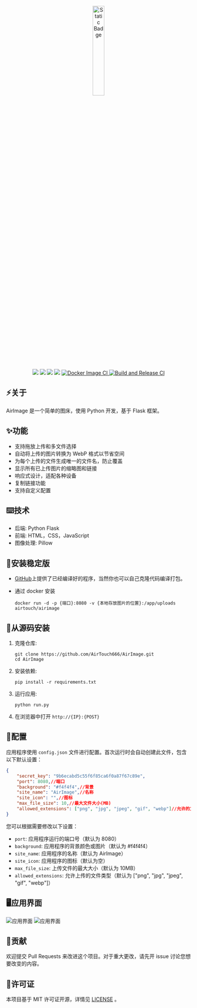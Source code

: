 <p align="center">
  <img src="https://img.airtouch.top/350224c08858f7fdc52cbeae09ab85c9.png" alt="Static Badge" width="25%;" />
</p>

<p align="center">
  <img src="https://img.shields.io/badge/language-Python-light" />
  <img src="https://img.shields.io/badge/release-v1.0.0-light" />
  <img src="https://img.shields.io/badge/licence-MIT-orange" />
  <img src="https://img.shields.io/badge/platform-linux%20%7C%20macos%20%7C%20windows-light" />
  <a href="https://github.com/AirTouch666/AirImage/actions/workflows/docker-build-push.yml">
    <img src="https://github.com/AirTouch666/AirImage/actions/workflows/docker-build-push.yml/badge.svg" alt="Docker Image CI" />
  </a>
  <a href="https://github.com/AirTouch666/AirImage/actions/workflows/build-release.yml">
    <img src="https://github.com/AirTouch666/AirImage/actions/workflows/build-release.yml/badge.svg" alt="Build and Release CI" />
  </a>
</p>


## ⚡️关于

AirImage 是一个简单的图床，使用 Python 开发，基于 Flask 框架。

## ✨功能

- 支持拖放上传和多文件选择
- 自动将上传的图片转换为 WebP 格式以节省空间
- 为每个上传的文件生成唯一的文件名，防止覆盖
- 显示所有已上传图片的缩略图和链接
- 响应式设计，适配各种设备
- 复制链接功能
- 支持自定义配置

## ⌨️技术

- 后端: Python Flask
- 前端: HTML，CSS，JavaScript
- 图像处理: Pillow

## 💽安装稳定版
+ [GitHub](https://github.com/AirTouch666/AirImage/releases)上提供了已经编译好的程序，当然你也可以自己克隆代码编译打包。

+ 通过 docker 安装
   ```
   docker run -d -p {端口}:8080 -v {本地存放图片的位置}:/app/uploads airtouch/airimage
   ```

## 💽从源码安装

1. 克隆仓库:
   ```
   git clone https://github.com/AirTouch666/AirImage.git
   cd AirImage
   ```

2. 安装依赖:
   ```
   pip install -r requirements.txt
   ```

3. 运行应用:
   ```
   python run.py
   ```

4. 在浏览器中打开 `http://{IP}:{POST}`

  
## 🔧配置
应用程序使用 `config.json` 文件进行配置。首次运行时会自动创建此文件，包含以下默认设置：
```json
{
    "secret_key": "9b6ecabd5c55f6f85ca6f0a87f67c89e",
    "port": 8080,//端口
    "background": "#f4f4f4",//背景
    "site_name": "AirImage",//名称
    "site_icon": "",//图标
    "max_file_size": 10,//最大文件大小(MB)
    "allowed_extensions": ["png", "jpg", "jpeg", "gif", "webp"]//允许的文件类型
}
```

您可以根据需要修改以下设置：
- `port`: 应用程序运行的端口号（默认为 8080）
- `background`: 应用程序的背景颜色或图片（默认为 #f4f4f4）
- `site_name`: 应用程序的名称（默认为 AirImage）
- `site_icon`: 应用程序的图标（默认为空）
- `max_file_size`: 上传文件的最大大小（默认为 10MB）
- `allowed_extensions`: 允许上传的文件类型（默认为 ["png", "jpg", "jpeg", "gif", "webp"]）

## 🖥应用界面
![应用界面](https://img.airtouch.top/1a27d5c1d8d2288a887dc84398c8a4cd.webp)
![应用界面](https://img.airtouch.top/0ccd3a488a0c1a1ee4e32314ba8b0c9a.webp)

## 🤝贡献

欢迎提交 Pull Requests 来改进这个项目。对于重大更改，请先开 issue 讨论您想要改变的内容。

## 📜许可证

本项目基于 MIT 许可证开源，详情见 [LICENSE](./LICENSE) 。